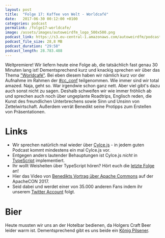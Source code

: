```yaml
---
layout: post
title:  "Folge 17: Kaffee von Welt - Worldcafé"
date:   2017-06-30 00:12:00 +0100
categories: podcast
permalink: /folge17-worldcafe/
image: /assets/images/autoweirdfm_logo_500x500.png
podcast_link: https://s3.eu-central-1.amazonaws.com/autoweirdfm/podcasts/folge17-world-cafe.mp3
podcast_file_size: 28,8 MB
podcast_duration: "29:58"
podcast_length: 28.783.488
---
```


Weltpremiere! Wir liefern heute eine Folge ab, die tatsächlich fast genau 30 Minuten lang ist!
Dementsprechend kurz und knackig sprechen wir über das Thema ["Worldcafé"](https://de.wikipedia.org/wiki/World-Caf%C3%A9).
Bei eben diesem haben wir nämlich kurz vor der Aufnahme im Rahmen der [#cc_conf](https://twitter.com/hashtag/cc_conf) teilgenommen.
Wie immer sind wir total amazed.
Naja, geht so.
War irgendwie schon ganz nett.
Aber viel gibt's dazu auch sonst nicht zu sagen.
Deshalb schweifen wir wie immer fröhlich ab und sprechen auch noch über ungeplante Roadtrips, Englisch reden, die Kunst des freundlichen Unterbrechens sowie Sinn und Unsinn von Zettelwirtschaft.
Außerdem verrät Benedikt seine Protipps zum Erstellen von Präsentationen. 

# Links

- Wir sprechen natürlich mal wieder über [Cylce.js](https://cycle.js.org/) - in jedem guten Podcast kommt mindestens ein mal Cylce.js vor.
- Entgegen anders lautender Behauptungen ist Cylce.js _nicht_ in [TypeScript](https://www.typescriptlang.org/) implementiert.
- Ihr wollt Weisheiten über TypeScript hören? Hört euch die [letzte Folge](https://autoweirdfm.github.io/folge16-typescript/) an!
- Hier das Video von [Benedikts Vortrag über Apache Commons](https://www.youtube.com/watch?v=eZB3P5VVIuc) auf der ApacheCON 2017.
- Seid dabei und werdet einer von 35.000 anderen Fans indem ihr unserem [Twitter Account](https://twitter.com/autoweirdfm) folgt.

# Bier

Heute mussten wir uns an der Hotelbar bedienen, da Holgers Craft Beer leider warm ist.
Dementsprechend gibt es uns beide ein [König Pilsener](https://untappd.com/b/konig-brauerei-konig-pilsener/7521).